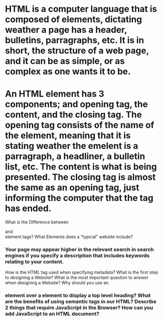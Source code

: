 # HTML is a computer language that is composed of elements, dictating weather a page has a header, bulletins, parragraphs, etc. It is in short, the structure of a web page, and it can be as simple, or as complex as one wants it to be.

# An HTML element has 3 components; and opening tag, the content, and the closing tag. The opening tag consists of the name of the element, meaning that it is stating weather the emelent is a parragraph, a headliner, a bulletin list, etc. The content is what is being presented. The closing tag is almost the same as an opening tag, just informing the computer that the tag has ended.

What is the Difference between <article> and <section> element tags?
What Elements does a “typical” website include?
  
# Your page may appear higher in the relevant search in search engines if you specify a description that includes keywords relating to your content.
  
How is the <meta> HTML tag used when specifying metadata?
What is the first step to designing a Website?
What is the most important question to answer when designing a Website?
Why should you use an <h1> element over a <span> element to display a top level heading?
What are the benefits of using semantic tags in our HTML?
Describe 2 things that require JavaScript in the Browser?
How can you add JavaScript to an HTML document?
